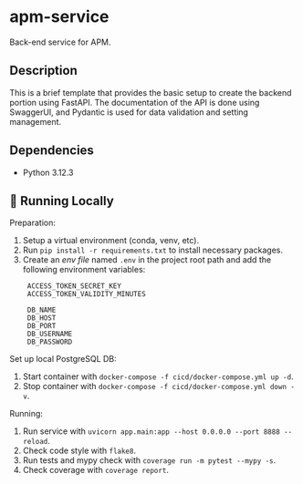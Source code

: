 # apm-service
Back-end service for APM.

## Description
This is a brief template that provides the basic setup to create the backend portion using FastAPI. The documentation of the API is done using SwaggerUI, and Pydantic is used for data validation and setting management.

## Dependencies
- Python 3.12.3

## &#127939; Running Locally
Preparation:
1. Setup a virtual environment (conda, venv, etc).
2. Run `pip install -r requirements.txt` to install necessary packages.
3. Create an _env file_ named `.env` in the project root path and add the following environment variables:
   ```
    ACCESS_TOKEN_SECRET_KEY
    ACCESS_TOKEN_VALIDITY_MINUTES

    DB_NAME
    DB_HOST
    DB_PORT
    DB_USERNAME
    DB_PASSWORD
   ```
   
Set up local PostgreSQL DB:
1. Start container with `docker-compose -f cicd/docker-compose.yml up -d`.
2. Stop container with `docker-compose -f cicd/docker-compose.yml down -v`.

Running:
1. Run service with `uvicorn app.main:app --host 0.0.0.0 --port 8888 --reload`.
2. Check code style with `flake8`.
3. Run tests and mypy check with `coverage run -m pytest --mypy -s`.
4. Check coverage with `coverage report`.
